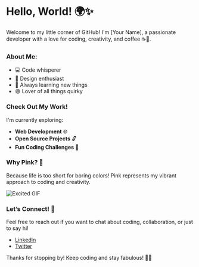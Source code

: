 # Hello, World! 🌍✨

Welcome to my little corner of GitHub! I'm [Your Name], a passionate developer with a love for coding, creativity, and coffee ☕️💖.

### About Me:
- 💻 Code whisperer
- 🎨 Design enthusiast
- 🚀 Always learning new things
- 😄 Lover of all things quirky

### Check Out My Work!
I'm currently exploring:
- **Web Development** 🌐
- **Open Source Projects** 🔓
- **Fun Coding Challenges** 🧩

### Why Pink? 🌸
Because life is too short for boring colors! Pink represents my vibrant approach to coding and creativity.

![Excited GIF](https://media.giphy.com/media/ZyYsIXsLM9ND8pDKw5/giphy.gif)

### Let’s Connect! 🤝
Feel free to reach out if you want to chat about coding, collaboration, or just to say hi!

- [LinkedIn](your-linkedin-url)
- [Twitter](your-twitter-url)

Thanks for stopping by! Keep coding and stay fabulous! 💖✨
